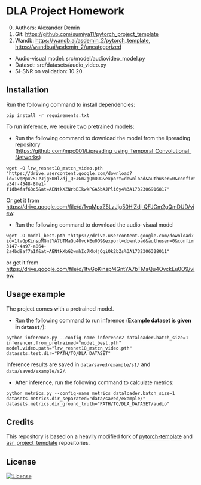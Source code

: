 # DLA Project Homework

0. Authors: Alexander Demin
1. Git: https://github.com/sumiya11/pytorch_project_template
2. Wandb: https://wandb.ai/asdemin_2/pytorch_template, https://wandb.ai/asdemin_2/uncategorized

- Audio-visual model: src/model/audiovideo_model.py
- Dataset: src/datasets/audio_video.py
- SI-SNR on validation: 10.20.

## Installation

Run the following command to install dependencies:

```
pip install -r requirements.txt
```

To run inference, we require two pretrained models:

- Run the following command to download the model from the lipreading repository (https://github.com/mpc001/Lipreading_using_Temporal_Convolutional_Networks) 

```
wget -O lrw_resnet18_mstcn_video.pth "https://drive.usercontent.google.com/download?id=1vqMpxZ5LzJjg50HlZdj_QFJGm2gQmDUD&export=download&authuser=0&confirm=t&uuid=42e09d57-a34f-4548-8fe1-f1db4faf63c5&at=AENtkXZNrbBIkwkPGA5bAJPli6y4%3A1732306916817"
```

Or get it from
https://drive.google.com/file/d/1vqMpxZ5LzJjg50HlZdj_QFJGm2gQmDUD/view.

- Run the following command to download the audio-visual model

```
wget -O model_best.pth "https://drive.usercontent.google.com/download?id=1tvGpKinspMGntYA7bTMaQu4OvckEu0O9&export=download&authuser=0&confirm=t&uuid=33356cac-3147-4a97-a864-2a4bd9af7a1f&at=AENtkXbG2wmhIc7Kk4jOgiOk2bZs%3A1732306328011"
```

or get it from https://drive.google.com/file/d/1tvGpKinspMGntYA7bTMaQu4OvckEu0O9/view.

## Usage example

The project comes with a pretrained model.

- Run the following command to run inference (**Example dataset is given in `dataset/`**):

```
python inference.py --config-name inference2 dataloader.batch_size=1 inferencer.from_pretrained="model_best.pth" model.video.path="lrw_resnet18_mstcn_video.pth" datasets.test.dir="PATH/TO/DLA_DATASET"
```

Inference results are saved in `data/saved/example/s1/` and `data/saved/example/s2/`.

- After inference, run the following command to calculate metrics:

```
python metrics.py --config-name metrics dataloader.batch_size=1 datasets.metrics.dir_separated="data/saved/example/" datasets.metrics.dir_ground_truth="PATH/TO/DLA_DATASET/audio"
```

<!-- ## About

This repository contains a template for [PyTorch](https://pytorch.org/)-based Deep Learning projects.

The template utilizes different python-dev techniques to improve code readability. Configuration methods enhance reproducibility and experiments control.

The repository is released as a part of the [HSE DLA course](https://github.com/markovka17/dla), however, can easily be adopted for any DL-task.

This template is the official recommended template for the [EPFL CS-433 ML Course](https://www.epfl.ch/labs/mlo/machine-learning-cs-433/).

## Tutorials

This template utilizes experiment tracking techniques, such as [WandB](https://docs.wandb.ai/) and [Comet ML](https://www.comet.com/docs/v2/), and [Hydra](https://hydra.cc/docs/intro/) for the configuration. It also automatically reformats code and conducts several checks via [pre-commit](https://pre-commit.com/). If you are not familiar with these tools, we advise you to look at the tutorials below:

- [Python Dev Tips](https://github.com/ebezzam/python-dev-tips): information about [Git](https://git-scm.com/doc), [pre-commit](https://pre-commit.com/), [Hydra](https://hydra.cc/docs/intro/), and other stuff for better Python code development. The YouTube recording of the workshop is available [here](https://youtu.be/okxaTuBdDuY).

- [Seminar on R&D Coding](https://youtu.be/sEA-Js5ZHxU): Seminar from the [LauzHack Deep Learning Bootcamp](https://github.com/LauzHack/deep-learning-bootcamp/) with template discussion and reasoning. It also explains how to work with [WandB](https://docs.wandb.ai/). The seminar materials can be found [here](https://github.com/LauzHack/deep-learning-bootcamp/blob/main/day03/Seminar_WandB_and_Coding.ipynb).

- [HSE DLA Course Introduction Week](https://github.com/markovka17/dla/tree/2024/week01): combines the two seminars above into one with some updates, including an extra example for [Comet ML](https://www.comet.com/docs/v2/).

- [PyTorch Basics](https://github.com/markovka17/dla/tree/2024/week01/intro_to_pytorch): several notebooks with [PyTorch](https://pytorch.org/docs/stable/index.html) basics and corresponding seminar recordings from the [LauzHack Deep Learning Bootcamp](https://github.com/LauzHack/deep-learning-bootcamp/).

To start working with a template, just click on the `use this template` button.

<a href="https://github.com/Blinorot/pytorch_project_template/generate">
  <img src="https://img.shields.io/badge/use%20this-template-green?logo=github">
</a>

You can choose any of the branches as a starting point. [Set your choice as the default branch](https://docs.github.com/en/repositories/configuring-branches-and-merges-in-your-repository/managing-branches-in-your-repository/changing-the-default-branch) in the repository settings. You can also [delete unnecessary branches](https://docs.github.com/en/pull-requests/collaborating-with-pull-requests/proposing-changes-to-your-work-with-pull-requests/creating-and-deleting-branches-within-your-repository).

## Examples

> [!IMPORTANT]
> The main branch leaves some of the code parts empty or fills them with dummy examples, showing just the base structure. The final users can add code required for their own tasks.

You can find examples of this template completed for different tasks in other branches:

- [Image classification](https://github.com/Blinorot/pytorch_project_template/tree/example/image-classification): simple classification problem on [MNIST](https://yann.lecun.com/exdb/mnist/) and [CIFAR-10](https://www.cs.toronto.edu/~kriz/cifar.html) datasets.

- [ASR](https://github.com/Blinorot/pytorch_project_template/tree/example/asr): template for the automatic speech recognition (ASR) task. Some of the parts (for example, `collate_fn` and beam search for `text_encoder`) are missing for studying purposes of [HSE DLA course](https://github.com/markovka17/dla).

## Installation

Installation may depend on your task. The general steps are the following:

0. (Optional) Create and activate new environment using [`conda`](https://conda.io/projects/conda/en/latest/user-guide/getting-started.html) or `venv` ([`+pyenv`](https://github.com/pyenv/pyenv)).

   a. `conda` version:

   ```bash
   # create env
   conda create -n project_env python=PYTHON_VERSION

   # activate env
   conda activate project_env
   ```

   b. `venv` (`+pyenv`) version:

   ```bash
   # create env
   ~/.pyenv/versions/PYTHON_VERSION/bin/python3 -m venv project_env

   # alternatively, using default python version
   python3 -m venv project_env

   # activate env
   source project_env
   ```

1. Install all required packages

   ```bash
   pip install -r requirements.txt
   ```

2. Install `pre-commit`:
   ```bash
   pre-commit install
   ```

## How To Use

To train a model, run the following command:

```bash
python3 train.py -cn=CONFIG_NAME HYDRA_CONFIG_ARGUMENTS
```

Where `CONFIG_NAME` is a config from `src/configs` and `HYDRA_CONFIG_ARGUMENTS` are optional arguments.

To run inference (evaluate the model or save predictions):

```bash
python3 inference.py HYDRA_CONFIG_ARGUMENTS
```

## Useful Links:

You may find the following links useful:

- [Report branch](https://github.com/Blinorot/pytorch_project_template/tree/report): Guidelines for writing a scientific report/paper (with an emphasis on DL projects).

- [CLAIRE Template](https://github.com/CLAIRE-Labo/python-ml-research-template): additional template by [EPFL CLAIRE Laboratory](https://www.epfl.ch/labs/claire/) that can be combined with ours to enhance experiments reproducibility via [Docker](https://www.docker.com/).

- [Mamba](https://github.com/mamba-org/mamba) and [Poetry](https://python-poetry.org/): alternatives to [Conda](https://conda.io/projects/conda/en/latest/user-guide/getting-started.html) and [pip](https://pip.pypa.io/en/stable/installation/) package managers given above.

- [Awesome README](https://github.com/matiassingers/awesome-readme): a list of awesome README files for inspiration. Check the basics [here](https://github.com/PurpleBooth/a-good-readme-template). -->

## Credits

This repository is based on a heavily modified fork of [pytorch-template](https://github.com/victoresque/pytorch-template) and [asr_project_template](https://github.com/WrathOfGrapes/asr_project_template) repositories.

## License

[![License](https://img.shields.io/badge/license-MIT-blue.svg)](/LICENSE)
